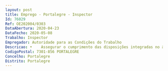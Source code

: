 ```yaml
--- 
layout: post
title: Emprego - Portalegre - Inspector
Id: 76029
Ref: OE202004/0303
DataAbertura: 2020-04-23
DataFecho: 2020-05-08
Trabalho: Inspector
Empregador: Autoridade para as Condições do Trabalho
Descricao: •	Assegurar o cumprimento das disposições integradas no âmbito da competência da Inspeção do Trabalho, com vista a promover a melhoria das condições de trabalho através da cooperação com outras autoridades, através da realização de visitas inspetivas, respetivos relatórios, instrução de processos de contraordenações e acidentes de trabalho •	Realizar visitas inspetivas aos locais de trabalho •	Executar processos inspetivos nos domínios de Relações Laborais e Segurança e Saúde no Trabalho e adotar os respetivos procedimentos •	Elaborar notificações para a, eventual, apresentação de documentos •	Concretizar vistorias e emitir pareceres no âmbito do licenciamento relativos à instalação, alteração ou laboração de estabelecimentos •	Efetuar inquéritos de acidentes de trabalho •	Coordenar e cooperar com demais autoridades e com os titulares de relações laborais •	Prestar informações presencialmente, por telefone ou via eletrónica •	Registar no SINAI documentos obrigatórios e processos inspetivos •	Promover processos de contraordenação ou contravenção através do levantamento de autos de notícia, participação ou inquérito prévio.
CodigoPostal: 7301-856 PORTALEGRE
Concelho: Portalegre
Distrito: Portalegre
--- 
```

